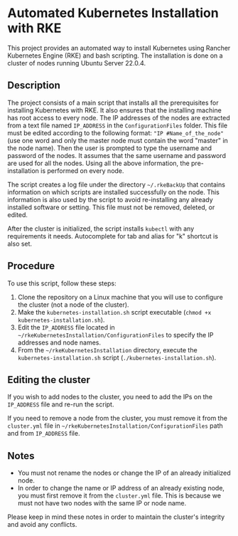 # Automated Kubernetes Installation with RKE

This project provides an automated way to install Kubernetes using Rancher Kubernetes Engine (RKE) and bash scripting. The installation is done on a cluster of nodes running Ubuntu Server 22.0.4.

## Description

The project consists of a main script that installs all the prerequisites for installing Kubernetes with RKE. It also ensures that the installing machine has root access to every node. The IP addresses of the nodes are extracted from a text file named `IP_ADDRESS` in the `ConfigurationFiles` folder. This file must be edited according to the following format: `"IP #Name_of_the_node"` (use one word and only the master node must contain the word "master" in the node name). Then the user is prompted to type the username and password of the nodes. It assumes that the same username and password are used for all the nodes. Using all the above information, the pre-installation is performed on every node.

The script creates a log file under the directory `~/.rkeBackUp` that contains information on which scripts are installed successfully on the node. This information is also used by the script to avoid re-installing any already installed software or setting. This file must not be removed, deleted, or edited.

After the cluster is initialized, the script installs `kubectl` with any requirements it needs. Autocomplete for tab and alias for "k" shortcut is also set.

## Procedure

To use this script, follow these steps:

1. Clone the repository on a Linux machine that you will use to configure the cluster (not a node of the cluster).
2. Make the `kubernetes-installation.sh` script executable (`chmod +x kubernetes-installation.sh`).
3. Edit the `IP_ADDRESS` file located in `~/rkeKubernetesInstallation/ConfigurationFiles` to specify the IP addresses and node names.
4. From the `~/rkeKubernetesInstallation` directory, execute the `kubernetes-installation.sh` script (`./kubernetes-installation.sh`).

## Editing the cluster

If you wish to add nodes to the cluster, you need to add the IPs on the `IP_ADDRESS` file and re-run the script.

If you need to remove a node from the cluster, you must remove it from the `cluster.yml` file in `~/rkeKubernetesInstallation/ConfigurationFiles` path and from `IP_ADDRESS` file.

## Notes

- You must not rename the nodes or change the IP of an already initialized node.
- In order to change the name or IP address of an already existing node, you must first remove it from the `cluster.yml` file. This is because we must not have two nodes with the same IP or node name.

Please keep in mind these notes in order to maintain the cluster's integrity and avoid any conflicts.
